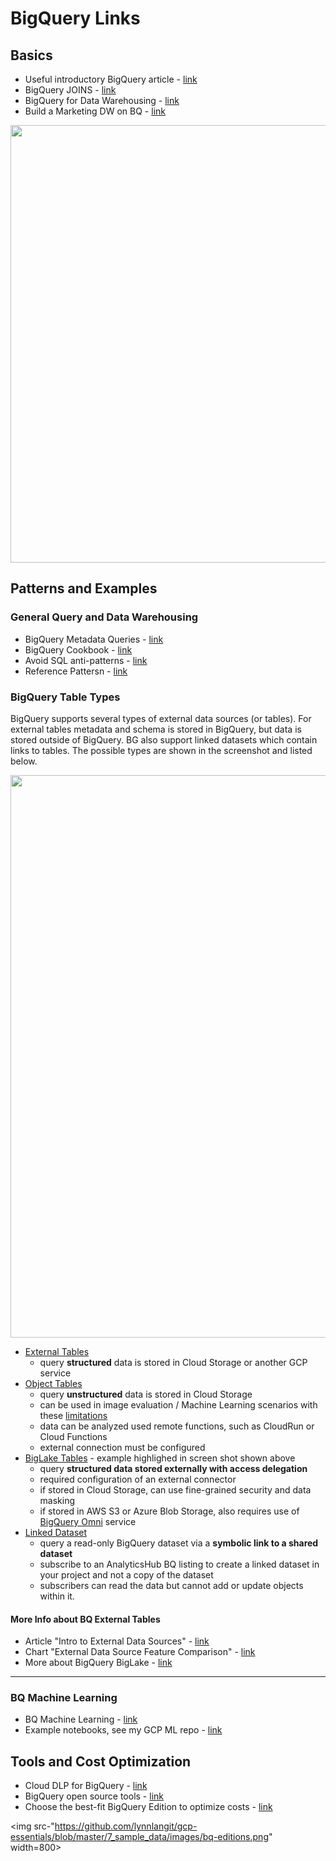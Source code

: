 # BigQuery Links

## Basics

- Useful introductory BigQuery article - [link](https://medium.com/google-cloud/bigquery-explained-querying-your-data-9e017f2714a3)
- BigQuery JOINS - [link](https://medium.com/google-cloud/bigquery-explained-working-with-joins-nested-repeated-data-1941646ccb5b)
- BigQuery for Data Warehousing - [link](https://cloud.google.com/solutions/bigquery-data-warehouse)
- Build a Marketing DW on BQ - [link](https://cloud.google.com/solutions/marketing-data-warehouse-on-gcp)

<img src="https://github.com/lynnlangit/gcp-essentials/blob/master/4_big%20data_and_genomics/4a_BigQuery/bq-arch.png" width=700>

## Patterns and Examples

### General Query and Data Warehousing

- BigQuery Metadata Queries - [link](https://medium.com/google-cloud/bigquery-dataset-metadata-queries-8866fa947378)
- BigQuery Cookbook - [link](https://support.google.com/analytics/answer/4419694?hl=en)
- Avoid SQL anti-patterns - [link](https://cloud.google.com/bigquery/docs/best-practices-performance-patterns)
- Reference Pattersn - [link](https://cloud.google.com/bigquery/docs/best-practices-performance-patterns)

### BigQuery Table Types

BigQuery supports several types of external data sources (or tables). For external tables metadata and schema is stored in BigQuery, but data is stored outside of BigQuery.  BG also support linked datasets which contain links to tables. The possible types are shown in the screenshot and listed below.  

<img src="https://github.com/lynnlangit/gcp-essentials/blob/master/7_sample_data/images/biglake-table.png" width=900>

- [External Tables](https://cloud.google.com/bigquery/docs/external-tables) 
    - query **structured** data is stored in Cloud Storage or another GCP service 
- [Object Tables](https://cloud.google.com/bigquery/docs/object-table-introduction) 
    - query **unstructured** data is stored in Cloud Storage
    - can be used in image evaluation / Machine Learning scenarios with these [limitations](https://cloud.google.com/bigquery/docs/object-table-inference#limitations)
    - data can be analyzed used remote functions, such as CloudRun or Cloud Functions
    - external connection must be configured
- [BigLake Tables](https://cloud.google.com/bigquery/docs/biglake-intro) - example highlighed in screen shot shown above
    - query **structured data stored externally with access delegation**
    - required configuration of an external connector
    - if stored in Cloud Storage, can use fine-grained security and data masking
    - if stored in AWS S3 or Azure Blob Storage, also requires use of [BigQuery Omni](https://cloud.google.com/bigquery/docs/omni-introduction) service
- [Linked Dataset](https://cloud.google.com/bigquery/docs/analytics-hub-introduction#linked_datasets)
    - query a read-only BigQuery dataset via a **symbolic link to a shared dataset**
    - subscribe to an AnalyticsHub BQ listing to create a linked dataset in your project and not a copy of the dataset
    - subscribers can read the data but cannot add or update objects within it.

#### More Info about BQ External Tables

- Article "Intro to External Data Sources" - [link](https://cloud.google.com/bigquery/docs/external-data-sources)
- Chart "External Data Source Feature Comparison" - [link](https://cloud.google.com/bigquery/docs/external-data-sources#external_data_source_feature_comparison)
- More about BigQuery BigLake - [link](https://github.com/lynnlangit/gcp-essentials/blob/master/4_big%20data_and_genomics/4k_BigLake_%26_Dataplex/BigLake.md)
-----

### BQ Machine Learning

- BQ Machine Learning - [link](https://cloud.google.com/bigquery/docs/bigqueryml-intro)
- Example notebooks, see my GCP ML repo - [link](https://github.com/lynnlangit/gcp-ml/tree/master/notebooks/03_BQ-ML)

## Tools and Cost Optimization

- Cloud DLP for BigQuery - [link](https://cloud.google.com/bigquery/docs/scan-with-dlp)
- BigQuery open source tools - [link](https://github.com/GoogleCloudPlatform/bigquery-utils)
- Choose the best-fit BigQuery Edition to optimize costs - [link](xxx)

<img src-"https://github.com/lynnlangit/gcp-essentials/blob/master/7_sample_data/images/bq-editions.png" width=800>
